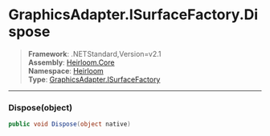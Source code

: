 # GraphicsAdapter.ISurfaceFactory.Dispose

> **Framework**: .NETStandard,Version=v2.1  
> **Assembly**: [Heirloom.Core][0]  
> **Namespace**: [Heirloom][0]  
> **Type**: [GraphicsAdapter.ISurfaceFactory][1]  

--------------------------------------------------------------------------------

### Dispose(object)

```cs
public void Dispose(object native)
```

[0]: ../Heirloom.Core.md
[1]: Heirloom.GraphicsAdapter.ISurfaceFactory.md
